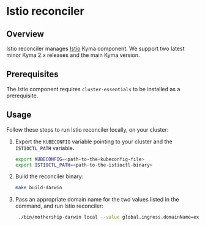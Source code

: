 # Istio reconciler

## Overview

Istio reconciler manages [Istio](https://github.com/kyma-project/kyma/tree/main/resources/istio-configuration) Kyma component. We support two latest minor Kyma 2.x releases and the main Kyma version.

## Prerequisites

The Istio component requires `cluster-essentials` to be installed as a prerequisite.

## Usage

Follow these steps to run Istio reconciler locally, on your cluster:

1. Export the `KUBECONFIG` variable pointing to your cluster and the `ISTIOCTL_PATH` variable.

   ```bash
   export KUBECONFIG=<path-to-the-kubeconfig-file>
   export ISTIOCTL_PATH=<path-to-the-istioctl-binary>
   ```

2. Build the reconciler binary:

   ```bash
   make build-darwin
   ```

3. Pass an appropriate domain name for the two values listed in the command, and run Istio reconciler:

   ```bash
    ./bin/mothership-darwin local --value global.ingress.domainName=example.com,global.domainName=example.com --components cluster-essentials,istio
   ```
